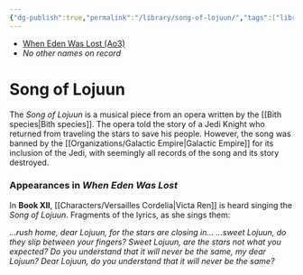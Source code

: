 ```yaml
---
{"dg-publish":true,"permalink":"/library/song-of-lojuun/","tags":["library"],"noteIcon":"saber1"}
---
```


- [When Eden Was Lost (Ao3)](https://archiveofourown.org/works/19334440)
- *No other names on record*
# Song of Lojuun
The *Song of Lojuun* is a musical piece from an opera written by the [[Bith species\|Bith species]]. The opera told the story of a Jedi Knight who returned from traveling the stars to save his people. However, the song was banned by the [[Organizations/Galactic Empire\|Galactic Empire]] for its inclusion of the Jedi, with seemingly all records of the song and its story destroyed. 
### Appearances in *When Eden Was Lost*
In **Book XII**, [[Characters/Versailles Cordelia\|Victa Ren]] is heard singing the *Song of Lojuun*. Fragments of the lyrics, as she sings them:

*...rush home, dear Lojuun, for the stars are closing in...
...sweet Lojuun, do they slip between your fingers?
Sweet Lojuun, are the stars not what you expected? 
Do you understand that it will never be the same, my dear Lojuun?
Dear Lojuun, do you understand that it will never be the same?*